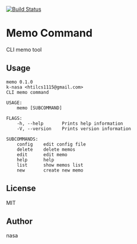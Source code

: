 [![Build Status](https://travis-ci.org/k-nasa/memo_command.svg?branch=master)](https://travis-ci.org/k-nasa/memo_command)

# Memo Command
CLI memo tool


## Usage
```
memo 0.1.0
k-nasa <htilcs1115@gmail.com>
CLI memo command

USAGE:
    memo [SUBCOMMAND]

FLAGS:
    -h, --help       Prints help information
    -V, --version    Prints version information

SUBCOMMANDS:
    config    edit config file
    delete    delete memos
    edit      edit memo
    help      help
    list      show memos list
    new       create new memo
```

## License
MIT

## Author
nasa

